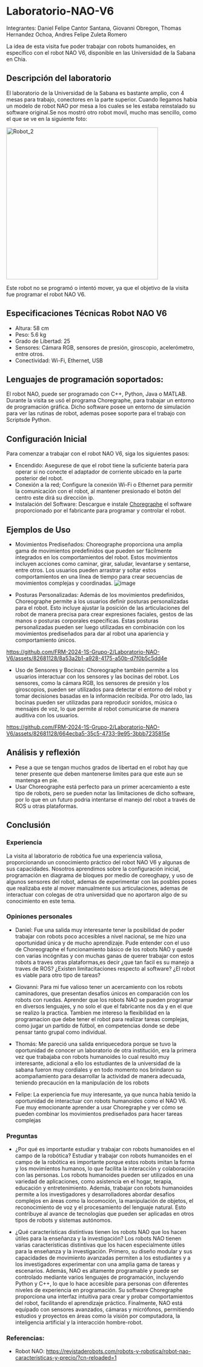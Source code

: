 # Laboratorio-NAO-V6
Integrantes: Daniel Felipe Cantor Santana, Giovanni Obregon, Thomas Hernandez Ochoa, Andres Felipe Zuleta Romero

La idea de esta visita fue poder trabajar con robots humanoides, en específico con el robot NAO V6, disponible en las Universidad de la Sabana en Chia.  

## Descripción del laboratorio 
El laboratorio de la Universidad de la Sabana es bastante amplio, con 4 mesas para trabajo, conectores en la parte superior. Cuando llegamos habia un modelo de robot NAO por mesa a los cuales se les estaba reinstalado su software original.Se nos mostró otro robot movil, mucho mas sencillo, como el que se ve en la siguiente foto: 


<img src="https://github.com/FRM-2024-1S-Grupo-2/Laboratorio-NAO-V6/blob/main/Anexos/Robot_2.jpg" alt="Robot_2" width="400">


Este robot no se programó o intentó mover, ya que el objetivo de la visita fue programar el robot NAO V6.

## Especificaciones Técnicas Robot NAO V6
- Altura: 58 cm
- Peso: 5.6 kg
- Grado de Libertad: 25
- Sensores: Cámara RGB, sensores de presión, giroscopio, acelerómetro, entre otros.
- Conectividad: Wi-Fi, Ethernet, USB

## Lenguajes de programación soportados:
El robot NAO, puede ser programado con C++, Python, Java o MATLAB. 
Durante la visita se usó el programa Choregraphe, para trabajar un entorno de programación gráfica. Dicho software posee un entorno de simulación para ver las rutinas de robot, ademas posee soporte para el trabajo con Scriptsde Python.

## Configuración Inicial
 Para comenzar a trabajar con el robot NAO V6, siga los siguientes pasos:

- Encendido: Asegurese de que el robot tiene la suficiente bateria para operar si no conecte el adaptador de corriente ubicado en la parte posterior del robot.
- Conexión a la red; Configure la conexión Wi-Fi o Ethernet para permitir la comunicación con el robot, al mantener presionado el botón del centro este dirá su dirección ip.
- Instalación del Software: Descargue e instale [Choregraphe](https://www.aldebaran.com/en/support/nao-6/downloads-softwares) el software proporcionado por el fabricante para programar y controlar el robot.

## Ejemplos de Uso

- Movimientos Prediseñados:
Choreographe proporciona una amplia gama de movimientos predefinidos que pueden ser fácilmente integrados en los comportamientos del robot. Estos movimientos incluyen acciones como caminar, girar, saludar, levantarse y sentarse, entre otros. Los usuarios pueden arrastrar y soltar estos comportamientos en una línea de tiempo para crear secuencias de movimientos complejas y coordinadas.
![image](https://github.com/FRM-2024-1S-Grupo-2/Laboratorio-NAO-V6/assets/82681128/659c8986-2dc5-484c-b157-c3569e0eadea)


- Posturas Personalizadas:
Además de los movimientos predefinidos, Choreographe permite a los usuarios definir posturas personalizadas para el robot. Esto incluye ajustar la posición de las articulaciones del robot de manera precisa para crear expresiones faciales, gestos de las manos o posturas corporales específicas. Estas posturas personalizadas pueden ser luego utilizadas en combinación con los movimientos prediseñados para dar al robot una apariencia y comportamiento únicos.



https://github.com/FRM-2024-1S-Grupo-2/Laboratorio-NAO-V6/assets/82681128/8a53a2b1-a928-4175-a50b-d7f0b5c5dd4e


- Uso de Sensores y Bocinas:
Choreographe también permite a los usuarios interactuar con los sensores y las bocinas del robot. Los sensores, como la cámara RGB, los sensores de presión y los giroscopios, pueden ser utilizados para detectar el entorno del robot y tomar decisiones basadas en la información recibida. Por otro lado, las bocinas pueden ser utilizadas para reproducir sonidos, música o mensajes de voz, lo que permite al robot comunicarse de manera auditiva con los usuarios.




https://github.com/FRM-2024-1S-Grupo-2/Laboratorio-NAO-V6/assets/82681128/664ecba5-35c5-4733-9e95-3bbb7235815e


## Análisis y reflexión 
- Pese a que se tengan muchos grados de libertad en el robot hay que tener presente que deben mantenerse limites para que este aun se mantenga en pie.
- Usar Choreographe está perfecto para un primer acercamiento a este tipo de robots, pero se pueden notar las limitaciones de dicho software, por lo que en un futuro podria intentarse el manejo del  robot a través de ROS u otras plataformas.

## Conclusión
### Experiencia
La visita al laboratorio de robótica fue una experiencia valiosa, proporcionando un conocimiento práctico del robot NAO V6 y algunas de sus capacidades. Nosotros aprendimos sobre la configuración inicial, programación en diagrama de bloques por medio de coreoghapy, y uso de algunos sensores del robot, ademas de experimentar con las posbles poses que realizaba este al mover manualmente sus articulaciones, ademas de interactuar con colegas de otra universidad que no aportaron algo de su conocimiento en este tema.

### Opiniones personales

- Daniel: Fue una salida muy interesante tener la posibilidad de poder trabajar con robots poco accesibles a nivel nacional, se me hizo una oportunidad única y de mucho aprendizaje. Pude entender con el uso de Choreographe el funcionamiento básico de los robots NAO y quedé con varias incógnitas y con muchas ganas de querer trabajar con estos robots a traves otras plataformas,es decir ¿que tan facil es su manejo a traves de ROS? ¿Existen limitacitaciones respecto al software? ¿El robot es viable para otro tipo de tareas?

- Giovanni: Para mi fue valioso tener un acercamiento con los robots caminadores, que presentan desafíos únicos en comparación con los robots con ruedas. Aprender que los robots NAO se pueden programar en diversos lenguajes, y no solo el que el fabricante nos da y en el que se realizo la practica. Tambien me intereso la flexibilidad en la programacion que debe tener el robot para realizar tareas complejas, como jugar un partido de fútbol, en competencias donde se debe pensar tanto grupal como individual.

- Thomás: Me pareció una salida enriquecedora porque se tuvo la oportunidad de conocer un laboratorio de otra institución, era la primera vez que trabajaba con robots humanoides lo cual resultó muy interesante, adicional a ello los estudiantes de la universidad de la sabana fueron muy cordiales y en todo momento nos brindaron su acompañamiento para desarrollar la actividad de manera adecuada, teniendo precaución en la manipulación de los robots

- Felipe: La experiencia fue muy interesante, ya que nunca había tenido la oportunidad de interactuar con robots humanoides como el NAO V6. Fue muy emocionante aprender a usar Choregraphe y ver cómo se pueden combinar los movimientos prediseñados para hacer tareas complejas

### Preguntas
- ¿Por qué es importante estudiar y trabajar con robots humanoides en el campo de
la robótica?
    Estudiar y trabajar con robots humanoides en el campo de la robótica es importante porque estos robots imitan la forma y los movimientos humanos, lo que facilita la interacción y colaboración con las personas. Los robots humanoides pueden ser utilizados en una variedad de aplicaciones, como asistencia en el hogar, terapia, educación y entretenimiento. Además, trabajar con robots humanoides permite a los investigadores y desarrolladores abordar desafíos complejos en áreas como la locomoción, la manipulación de objetos, el reconocimiento de voz y el procesamiento del lenguaje natural. Esto contribuye al avance de tecnologías que pueden ser aplicadas en otros tipos de robots y sistemas autónomos.


- ¿Qué características distintivas tienen los robots NAO que los hacen útiles para la
enseñanza y la investigación?
    Los robots NAO tienen varias características distintivas que los hacen especialmente útiles para la enseñanza y la investigación. Primero, su diseño modular y sus capacidades de movimiento avanzadas permiten a los estudiantes y a los investigadores experimentar con una amplia gama de tareas y escenarios. Además, NAO es altamente programable y puede ser controlado mediante varios lenguajes de programación, incluyendo Python y C++, lo que lo hace accesible para personas con diferentes niveles de experiencia en programación. Su software Choregraphe proporciona una interfaz intuitiva para crear y probar comportamientos del robot, facilitando el aprendizaje práctico. Finalmente, NAO está equipado con sensores avanzados, cámaras y micrófonos, permitiendo estudios y proyectos en áreas como la visión por computadora, la inteligencia artificial y la interacción hombre-robot.


### Referencias:
- Robot NAO: https://revistaderobots.com/robots-y-robotica/robot-nao-caracteristicas-y-precio/?cn-reloaded=1





